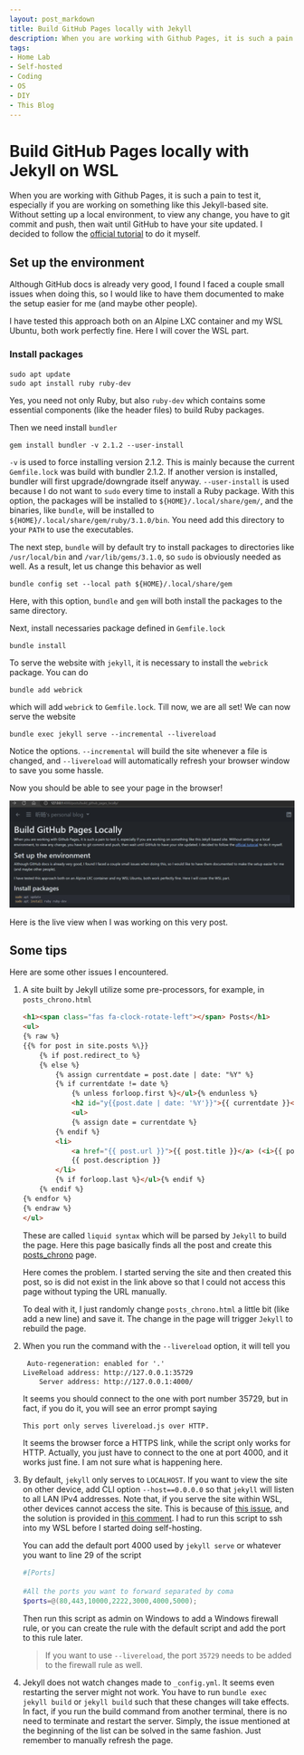 ```yaml
---
layout: post_markdown
title: Build GitHub Pages locally with Jekyll
description: When you are working with Github Pages, it is such a pain to test it, especially if you are working on something like this Jekyll-based site. Without setting up a local environment, to view any change, you have to git commit and push, then wait until GitHub to have your site updated. I decided to follow the official tutorial to do it myself.
tags:
- Home Lab
- Self-hosted
- Coding
- OS
- DIY
- This Blog
---
```

# Build GitHub Pages locally with Jekyll on WSL

When you are working with Github Pages, it is such a pain to test it, especially
if you are working on something like this Jekyll-based site. Without setting up
a local environment, to view any change, you have to git commit and push, then
wait until GitHub to have your site updated. I decided to follow the [official
tutorial][tutorial] to do it myself.

## Set up the environment

Although GitHub docs is already very good, I found I faced a couple small issues
when doing this, so I would like to have them documented to make the setup
easier for me (and maybe other people).

I have tested this approach both on an Alpine LXC container and my WSL Ubuntu,
both work perfectly fine. Here I will cover the WSL part.

### Install packages

```shell
sudo apt update
sudo apt install ruby ruby-dev
```

Yes, you need not only Ruby, but also `ruby-dev` which contains some essential
components (like the header files) to build Ruby packages.

Then we need install `bundler`

```shell
gem install bundler -v 2.1.2 --user-install
```
`-v` is used to force installing version 2.1.2. This is mainly because the
current `Gemfile.lock` was build with bundler 2.1.2. If another version is
installed, bundler will first upgrade/downgrade itself anyway. `--user-install`
is used because I do not want to `sudo` every time to install a Ruby package.
With this option, the packages will be installed to `${HOME}/.local/share/gem/`,
and the binaries, like `bundle`, will be installed to
`${HOME}/.local/share/gem/ruby/3.1.0/bin`. You need add this directory to your
`PATH` to use the executables.

The next step, `bundle` will by default try to install packages to directories
like `/usr/local/bin` and `/var/lib/gems/3.1.0`, so `sudo` is obviously needed
as well. As a result, let us change this behavior as well

```shell
bundle config set --local path ${HOME}/.local/share/gem
```

Here, with this option, `bundle` and `gem` will both install the packages to the
same directory.

Next, install necessaries package defined in `Gemfile.lock`

```shell
bundle install
```

To serve the website with `jekyll`, it is necessary to install the `webrick`
package. You can do

```shell
bundle add webrick
```

which will add `webrick` to `Gemfile.lock`. Till now, we are all set! We can now
serve the website

```shell
bundle exec jekyll serve --incremental --livereload
```

Notice the options. `--incremental` will build the site whenever a file is
changed, and `--livereload` will automatically refresh your browser window to
save you some hassle.

Now you should be able to see your page in the browser!

![Live view](../../../images/misc/jekyll_served.png)

Here is the live view when I was working on this very post.

## Some tips

Here are some other issues I encountered.

1. A site built by Jekyll utilize some pre-processors, for example, in
   `posts_chrono.html`

   ```html
   <h1><span class="fas fa-clock-rotate-left"></span> Posts</h1>
   <ul>
   {% raw %}
   {{% for post in site.posts %\}}
       {% if post.redirect_to %}
       {% else %}
           {% assign currentdate = post.date | date: "%Y" %}
           {% if currentdate != date %}
               {% unless forloop.first %}</ul>{% endunless %}
               <h2 id="y{{post.date | date: '%Y'}}">{{ currentdate }}</h2>
               <ul>
               {% assign date = currentdate %}
           {% endif %}
           <li>
               <a href="{{ post.url }}">{{ post.title }}</a> (<i>{{ post.date | date_to_string }}</i>)</br>
               {{ post.description }}
           </li>
           {% if forloop.last %}</ul>{% endif %}
       {% endif %}
   {% endfor %}
   {% endraw %}
   </ul>
   ```

   These are called `liquid syntax` which will be parsed by `Jekyll` to build the
   page. Here this page basically finds all the post and create this
   [posts_chrono](/posts_chrono/) page.

   Here comes the problem. I started serving the site and then created this post,
   so is did not exist in the link above so that I could not access this page
   without typing the URL manually. 

   To deal with it, I just randomly change `posts_chrono.html` a little bit
   (like add a new line) and save it. The change in the page will trigger
   `Jekyll` to rebuild the page.

2. When you run the command with the `--livereload` option, it will tell you

   ```shell
    Auto-regeneration: enabled for '.'
   LiveReload address: http://127.0.0.1:35729
       Server address: http://127.0.0.1:4000/
   ```

   It seems you should connect to the one with port number 35729, but in fact,
   if you do it, you will see an error prompt saying

   ```text
   This port only serves livereload.js over HTTP.
   ```

   It seems the browser force a HTTPS link, while the script only works for
   HTTP. Actually, you just have to connect to the one at port 4000, and it
   works just fine. I am not sure what is happening here.

3. By default, `jekyll` only serves to `LOCALHOST`. If you want to view the site
   on other device, add CLI option `--host==0.0.0.0` so that `jekyll` will
   listen to all LAN IPv4 addresses. Note that, if you serve the site within
   WSL, other devices cannot access the site. This is because of
   [this issue][issue], and the solution is provided in [this comment][comment].
   I had to run this script to ssh into my WSL before I started doing
   self-hosting.

   You can add the default port 4000 used by `jekyll serve` or whatever you
   want to line 29 of the script

   ```powershell
   #[Ports]

   #All the ports you want to forward separated by coma
   $ports=@(80,443,10000,2222,3000,4000,5000);
   ```

   Then run this script as admin on Windows to add a Windows firewall rule, or
   you can create the rule with the default script and add the port to this rule
   later.

   > If you want to use `--livereload`, the port `35729` needs to be added to
   > the firewall rule as well.

4. Jekyll does not watch changes made to `_config.yml`. It seems even restarting
   the server might not work. You have to run `bundle exec jekyll build` or
   `jekyll build` such that these changes will take effects. In fact, if you run
   the build command from another terminal, there is no need to terminate and
   restart the server. Simply, the issue mentioned at the beginning of the list
   can be solved in the same fashion. Just remember to manually refresh the
   page.

[tutorial]: https://docs.github.com/en/pages/setting-up-a-github-pages-site-with-jekyll/testing-your-github-pages-site-locally-with-jekyll?platform=linux
[issue]: https://github.com/microsoft/WSL/issues/4150
[comment]: https://github.com/microsoft/WSL/issues/4150#issuecomment-504209723